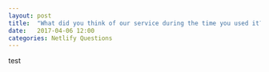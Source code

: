 ```yaml
---
layout: post
title:  "What did you think of our service during the time you used it?"
date:   2017-04-06 12:00
categories: Netlify Questions
---
```

test
